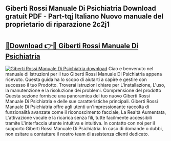 ## Giberti Rossi Manuale Di Psichiatria Download gratuit PDF - Part-tqj Italiano Nuovo manuale del proprietario di riparazione 2c2j1

# <h2><a href="http://dfaf6uj.blite.top/?on=Giberti+Rossi+Manuale+Di+Psichiatria">🔗Download 👉🔴 Giberti Rossi Manuale Di Psichiatria</a></h2>

[![Giberti Rossi Manuale Di Psichiatria download](https://i.imgur.com/lujVjoI.png)](http://dfaf6uj.blite.top/?on=Giberti+Rossi+Manuale+Di+Psichiatria)
Ciao e benvenuto nel manuale di Istruzioni per il tuo Giberti Rossi Manuale Di Psichiatria appena ricevuto. Questa guida ha lo scopo di aiutarti a capire e gestire con successo il tuo Prodotto. Troverai istruzioni chiare per L'installazione, L'uso, la manutenzione e la risoluzione dei problemi. Comprensione del prodotto Questa sezione fornisce una panoramica del tuo nuovo Giberti Rossi Manuale Di Psichiatria e delle sue caratteristiche principali. Giberti Rossi Manuale Di Psichiatria offre agli utenti un'impressionante raccolta di funzionalità avanzate come il riconoscimento facciale, La Realtà Aumentata, L'attivazione vocale e la ricarica senza fili, tutte facilmente accessibili tramite L'interfaccia utente intuitiva e intuitiva. In contatto con noi per il supporto Giberti Rossi Manuale Di Psichiatria. In caso di domande o dubbi, non esitare a contattare il nostro team di assistenza clienti dedicato.
